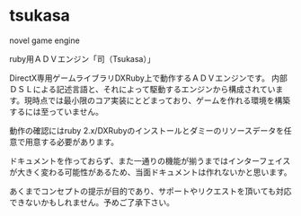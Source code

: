 # tsukasa
novel game engine

ruby用ＡＤＶエンジン「司（Tsukasa）」

DirectX専用ゲームライブラリDXRuby上で動作するＡＤＶエンジンです。
内部ＤＳＬによる記述言語と、それによって駆動するエンジンから構成されています。現時点では最小限のコア実装にとどまっており、ゲームを作れる環境を構築するには至っていません。

動作の確認にはruby 2.x/DXRubyのインストールとダミーのリソースデータを任意で用意する必要があります。

ドキュメントを作っておらず、また一通りの機能が揃うまではインターフェイスが大きく変わる可能性があるため、当面ドキュメントは作れないかと思います。

あくまでコンセプトの提示が目的であり、サポートやリクエストを頂いても対応できないかもしれません。予めご了承下さい。
